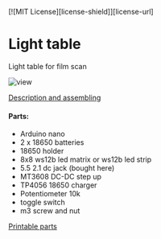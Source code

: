 [![MIT License][license-shield]][license-url]

# Light table 

Light table for film scan

![view](https://user-images.githubusercontent.com/3332506/101624341-7fa8cc80-3a22-11eb-9bd2-80a6ed0ec9c0.jpg)

[Description and assembling](https://lazy-tech.net/article/dslr_film_scanning)

#### Parts:
* Arduino nano
* 2 x 18650 batteries
* 18650 holder
* 8x8 ws12b led matrix or ws12b led strip
* 5.5 2.1 dc jack (bought here)
* MT3608 DC-DC step up
* TP4056 18650 charger
* Potentiometer 10k
* toggle switch
* m3 screw and nut

[Printable parts](https://www.thingiverse.com/thing:4679855)
